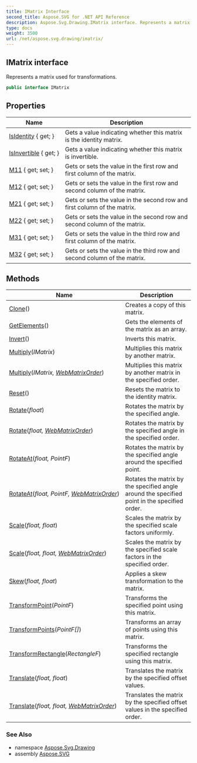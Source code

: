 ```yaml
---
title: IMatrix Interface
second_title: Aspose.SVG for .NET API Reference
description: Aspose.Svg.Drawing.IMatrix interface. Represents a matrix used for transformations
type: docs
weight: 3500
url: /net/aspose.svg.drawing/imatrix/
---
```

## IMatrix interface

Represents a matrix used for transformations.

```csharp
public interface IMatrix
```

## Properties

| Name | Description |
| --- | --- |
| [IsIdentity](../../aspose.svg.drawing/imatrix/isidentity/) { get; } | Gets a value indicating whether this matrix is the identity matrix. |
| [IsInvertible](../../aspose.svg.drawing/imatrix/isinvertible/) { get; } | Gets a value indicating whether this matrix is invertible. |
| [M11](../../aspose.svg.drawing/imatrix/m11/) { get; set; } | Gets or sets the value in the first row and first column of the matrix. |
| [M12](../../aspose.svg.drawing/imatrix/m12/) { get; set; } | Gets or sets the value in the first row and second column of the matrix. |
| [M21](../../aspose.svg.drawing/imatrix/m21/) { get; set; } | Gets or sets the value in the second row and first column of the matrix. |
| [M22](../../aspose.svg.drawing/imatrix/m22/) { get; set; } | Gets or sets the value in the second row and second column of the matrix. |
| [M31](../../aspose.svg.drawing/imatrix/m31/) { get; set; } | Gets or sets the value in the third row and first column of the matrix. |
| [M32](../../aspose.svg.drawing/imatrix/m32/) { get; set; } | Gets or sets the value in the third row and second column of the matrix. |

## Methods

| Name | Description |
| --- | --- |
| [Clone](../../aspose.svg.drawing/imatrix/clone/)() | Creates a copy of this matrix. |
| [GetElements](../../aspose.svg.drawing/imatrix/getelements/)() | Gets the elements of the matrix as an array. |
| [Invert](../../aspose.svg.drawing/imatrix/invert/)() | Inverts this matrix. |
| [Multiply](../../aspose.svg.drawing/imatrix/multiply/#multiply)(*IMatrix*) | Multiplies this matrix by another matrix. |
| [Multiply](../../aspose.svg.drawing/imatrix/multiply/#multiply_1)(*IMatrix, [WebMatrixOrder](../webmatrixorder/)*) | Multiplies this matrix by another matrix in the specified order. |
| [Reset](../../aspose.svg.drawing/imatrix/reset/)() | Resets the matrix to the identity matrix. |
| [Rotate](../../aspose.svg.drawing/imatrix/rotate/#rotate)(*float*) | Rotates the matrix by the specified angle. |
| [Rotate](../../aspose.svg.drawing/imatrix/rotate/#rotate_1)(*float, [WebMatrixOrder](../webmatrixorder/)*) | Rotates the matrix by the specified angle in the specified order. |
| [RotateAt](../../aspose.svg.drawing/imatrix/rotateat/#rotateat)(*float, PointF*) | Rotates the matrix by the specified angle around the specified point. |
| [RotateAt](../../aspose.svg.drawing/imatrix/rotateat/#rotateat_1)(*float, PointF, [WebMatrixOrder](../webmatrixorder/)*) | Rotates the matrix by the specified angle around the specified point in the specified order. |
| [Scale](../../aspose.svg.drawing/imatrix/scale/#scale)(*float, float*) | Scales the matrix by the specified scale factors uniformly. |
| [Scale](../../aspose.svg.drawing/imatrix/scale/#scale_1)(*float, float, [WebMatrixOrder](../webmatrixorder/)*) | Scales the matrix by the specified scale factors in the specified order. |
| [Skew](../../aspose.svg.drawing/imatrix/skew/)(*float, float*) | Applies a skew transformation to the matrix. |
| [TransformPoint](../../aspose.svg.drawing/imatrix/transformpoint/)(*PointF*) | Transforms the specified point using this matrix. |
| [TransformPoints](../../aspose.svg.drawing/imatrix/transformpoints/)(*PointF[]*) | Transforms an array of points using this matrix. |
| [TransformRectangle](../../aspose.svg.drawing/imatrix/transformrectangle/)(*RectangleF*) | Transforms the specified rectangle using this matrix. |
| [Translate](../../aspose.svg.drawing/imatrix/translate/#translate)(*float, float*) | Translates the matrix by the specified offset values. |
| [Translate](../../aspose.svg.drawing/imatrix/translate/#translate_1)(*float, float, [WebMatrixOrder](../webmatrixorder/)*) | Translates the matrix by the specified offset values in the specified order. |

### See Also

* namespace [Aspose.Svg.Drawing](../../aspose.svg.drawing/)
* assembly [Aspose.SVG](../../)
